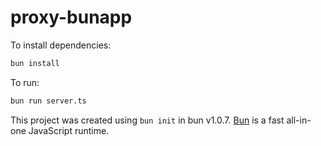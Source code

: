 # proxy-bunapp

To install dependencies:

```bash
bun install
```

To run:

```bash
bun run server.ts
```

This project was created using `bun init` in bun v1.0.7. [Bun](https://bun.sh) is a fast all-in-one JavaScript runtime.
